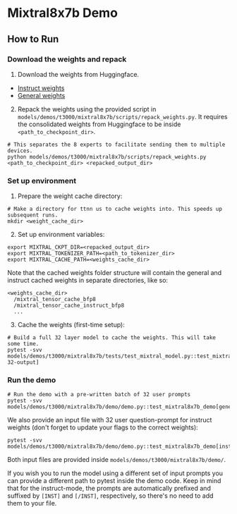 # Mixtral8x7b Demo

## How to Run

### Download the weights and repack

1. Download the weights from Huggingface.
- [Instruct weights](https://huggingface.co/mistralai/Mixtral-8x7B-Instruct-v0.1)
- [General weights](https://huggingface.co/mistralai/Mixtral-8x7B-v0.1)

2. Repack the weights using the provided script in `models/demos/t3000/mixtral8x7b/scripts/repack_weights.py`. It requires the consolidated weights from Huggingface to be inside `<path_to_checkpoint_dir>`.

```
# This separates the 8 experts to facilitate sending them to multiple devices.
python models/demos/t3000/mixtral8x7b/scripts/repack_weights.py <path_to_checkpoint_dir> <repacked_output_dir>
```

### Set up environment

1. Prepare the weight cache directory:

```
# Make a directory for ttnn us to cache weights into. This speeds up subsequent runs.
mkdir <weight_cache_dir>
```

2. Set up environment variables:
```
export MIXTRAL_CKPT_DIR=<repacked_output_dir>
export MIXTRAL_TOKENIZER_PATH=<path_to_tokenizer_dir>
export MIXTRAL_CACHE_PATH=<weights_cache_dir>
```

Note that the cached weights folder structure will contain the general and instruct cached weights in separate directories, like so:

```
<weights_cache_dir>
  /mixtral_tensor_cache_bfp8
  /mixtral_tensor_cache_instruct_bfp8
  ...
```

3. Cache the weights (first-time setup):
```
# Build a full 32 layer model to cache the weights. This will take some time.
pytest -svv models/demos/t3000/mixtral8x7b/tests/test_mixtral_model.py::test_mixtral_model_inference[1-32-output]
```

### Run the demo
```
# Run the demo with a pre-written batch of 32 user prompts
pytest -svv models/demos/t3000/mixtral8x7b/demo/demo.py::test_mixtral8x7b_demo[general_weights]
```

We also provide an input file with 32 user question-prompt for instruct weights (don't forget to update your flags to the correct weights):
```
pytest -svv models/demos/t3000/mixtral8x7b/demo/demo.py::test_mixtral8x7b_demo[instruct_weights]
```

Both input files are provided inside `models/demos/t3000/mixtral8x7b/demo/`.

If you wish you to run the model using a different set of input prompts you can provide a different path to pytest inside the demo code. Keep in mind that for the instruct-mode, the prompts are automatically prefixed and suffixed by `[INST]` and `[/INST]`, respectively, so there's no need to add them to your file.
